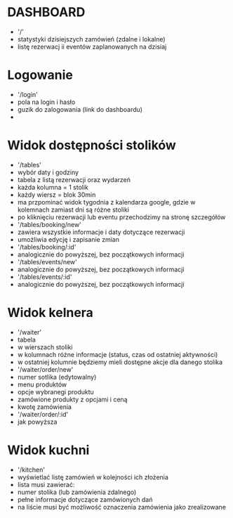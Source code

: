 # DASHBOARD

- '/'
 - statystyki dzisiejszych zamówień (zdalne i lokalne)
 - listę rezerwacj ii eventów zaplanowanych na dzisiaj


# Logowanie 

- '/login'
 - pola na login i hasło
 - guzik do zalogowania (link do dashboardu)
 - 


# Widok dostępności stolików

- '/tables'
 - wybór daty i godziny
 - tabela z listą rezerwacji oraz wydarzeń
  - każda kolumna = 1 stolik
  - każdy wiersz = blok 30min
  - ma przpominać widok tygodnia z kalendarza google, gdzie w kolemnach zamiast dni są różne stoliki
  - po kliknięciu rezerwacji lub eventu przechodzimy na stronę szczegółów
- '/tables/booking/new'
 - zawiera wszystkie informacje i daty dotyczące rezerwacji
 - umożliwia edycję i zapisanie zmian
- '/tables/booking/:id'
 - analogicznie do powyższej, bez początkowych informacji
- '/tables/events/new'
 - analogicznie do powyższej, bez początkowych informacji
- '/tables/events/:id'
 - analogicznie do powyższej, bez początkowych informacji

# Widok kelnera

- '/waiter'
 - tabela
  - w wierszach stoliki
  - w kolumnach różne informacje (status, czas od ostatniej aktywności)
  - w ostatniej kolumnie będziemy mieli dostępne akcje dla danego stolika
- '/waiter/order/new'
 - numer sotlika (edytowalny)
 - menu produktów
 - opcje wybranegi produktu
 - zamówione produkty z opcjami i ceną
 - kwotę zamówienia
- '/waiter/order/:id'
 - jak powyższa

# Widok kuchni

- '/kitchen'
 - wyświetlać listę zamówień w kolejności ich złożenia
 - lista musi zawierać:
  - numer stolika (lub zamówienia zdalnego)
  - pełne informacje dotyczące zamówionych dań
 - na liście musi być możliwość oznaczenia zamówienia jako zrealizowane 